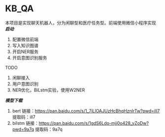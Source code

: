 # KB_QA
本项目是实现聊天机器人，分为闲聊型和医疗任务型。前端使用微信小程序实现
***启动***
1. 配置微信前端
2. 写入知识图谱
3. 开启NER服务
4. 开启意图识别服务

TODO
1. 闲聊接入
2. 用户意图识别
3. NER优化，BiLstm实验，使用W2NER


***模型下载***
1. bert
链接：https://pan.baidu.com/s/1_7iLlOAJUzHcBhqHznIrTw?pwd=ill7 
提取码：ill7
2. bilstm
链接：https://pan.baidu.com/s/1gdS6Ldo-mjj0o428_vZoDw?pwd=9a7q 
提取码：9a7q